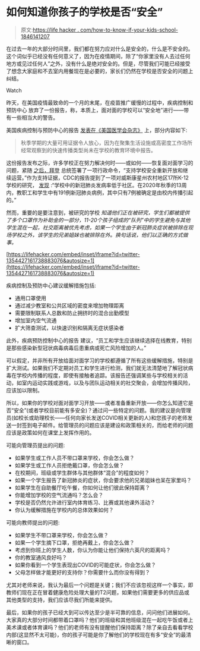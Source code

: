 # 如何知道你孩子的学校是否“安全”

> 原文:[https://life hacker . com/how-to-know-if-your-kids-school-1846141207](https://lifehacker.com/how-to-know-if-your-kids-school-is-safe-1846141207)

在过去一年的大部分时间里，我们都在努力应对什么是安全的，什么是不安全的。这个词似乎已经没有任何意义了，因为在疫情期间，除了“你家里没有人去过任何地方或见过任何人”之外，没有什么是绝对安全的。但是，尽管我们可能已经接受了想念大家庭和不去室内用餐现在是必要的，家长们仍然在学校是否安全的问题上纠结。

Watch

昨天，在美国疫情最致命的一个月[](https://www.cnn.com/2021/01/27/us/us-coronavirus-wednesday/index.html)的末尾，在疫苗推广缓慢的过程中，疾病控制和预防中心 放弃了一份报告，称，本质上，面对面的学校可以“安全地”进行——带有一些相当大的警告。

美国疾病控制与预防中心的报告 [发表在《美国医学会杂志》](https://jamanetwork.com/journals/jama/fullarticle/2775875) 上，部分内容如下:

> 秋季学期的大量可用证据令人放心，因为在聚集生活设施或高密度工作场所经常观察到的快速传播类型尚未在学校的教育环境中报告。

这份报告发布之际，许多学校正在努力解决何时——或如何——恢复面对面学习的问题，紧随 [之后，拜登](https://www.washingtonpost.com/education/2021/01/22/biden-plan-reopening-schools/) 总统签署了一项行政命令，“支持学校安全重新开放和继续运营。”作为支持证据，CDC的报告提到了一项对威斯康星州农村地区17所K-12学校的研究， [发现](https://jamanetwork.com/journals/jama/fullarticle/2775875) :“学校中的新冠肺炎发病率低于社区。在2020年秋季的13周内，教职工和学生中有191例新冠肺炎病例，其中只有7例被确定是由校内传播引起的。”

然而，重要的是要注意到，被研究的学校 *知道他们正在被研究，学生们都被提供了多个口罩作为补助金的一部分，11-20个孩子组成的“队列”中的学生避免与其他学生混在一起，社交距离被优先考虑，如果一个学生由于新冠肺炎症状被排除在现场学校之外，该学生的兄弟姐妹也被排除在外。换句话说，他们以正确的方式做事。*

 [https://lifehacker.com/embed/inset/iframe?id=twitter-1354427161738883076&autosize=1](https://lifehacker.com/embed/inset/iframe?id=twitter-1354427161738883076&autosize=1) 

疾病控制及预防中心建议缓解措施包括:

*   通用口罩使用
*   通过减少教室和公共区域的密度来增加物理距离
*   需要限制联系人总数和防止拥挤时的混合出勤模型
*   增加室内空气流通
*   扩大筛查测试，以快速识别和隔离无症状感染者

此外，疾病预防控制中心的报告 建议，“员工和学生应该继续选择在线教育，特别是那些感染新型冠状病毒病毒后患重病或死亡风险增加的人。”

可以假定，并非所有开放给面对面学习的学校都遵循了所有这些缓解措施，特别是扩大测试。如果我们不定期对员工和学生进行检测，我们就无法清楚地了解冠状病毒在学校内传播的程度，即使有接触者追踪。该报告还强调某些与学校相关的活动，如室内运动实践或游戏，以及与团队运动相关的社交聚会，会增加传播风险，应该加以限制。

所以，如果你的学校对面对面学习开放——或者准备重新开放——你怎么知道它是否“安全”(或者学校目前能有多安全)？通过问一些特定的问题。我的建议是向管理员(如校长或助理校长——任何向家长发送COVID相关更新的人)和您孩子的老师发送一封签到电子邮件。给管理员的问题应该是建设和政策相关的，而给老师的问题应该是政策如何在课堂上发挥作用的。

可能向管理员提出的问题:

*   如果学生或工作人员不带口罩来学校，你会怎么做？
*   如果学生或工作人员拒绝戴口罩，你会怎么做？
*   在校期间，班级或学生群体与其他群体“混合”的程度如何？
*   如果一个学生报告了新冠肺炎的症状，你会要求他的兄弟姐妹也呆在家里吗？
*   如果学生在自助餐厅吃午餐，你如何让他们彼此保持距离？
*   你能增加学校的空气流通吗？怎么会？
*   学校是否仍然允许进行室内体育练习、比赛或其他课外活动？
*   你认为缓解措施在学校内的总体效果如何？

可能向教师提出的问题:

*   如果学生不带口罩来学校，你会怎么做？
*   如果一个学生摘下口罩，拒绝再戴上，你会怎么做？
*   考虑到你班上的学生人数，你认为你能让他们保持六英尺的距离吗？
*   你的教室通风良好吗？
*   如果你看到一个学生表现出COVID的可能症状，你会怎么做？
*   父母怎样做才能更好的支持你？你需要什么而你没有得到？

尤其对老师来说，我认为最后一个问题是关键；我们不应该忽视这样一个事实，即教师们现在正在冒着健康危险处理大量的T2问题，如果他们需要更多的供应品或其他类型的支持，我们应该尽我们所能来提供。

最后，如果你的孩子已经大到可以传达至少是半可靠的信息，问问他们进展如何。大家真的大部分时间都带着口罩吗？他们的班级和其他班级混在一起吃午饭或者上美术课或者体育课吗？他们的老师有没有提醒他们保持距离？除了亲自去看看学校内部(这显然不太可能)，你的孩子可能是你了解他们的学校现在有多“安全”的最清晰的窗口。